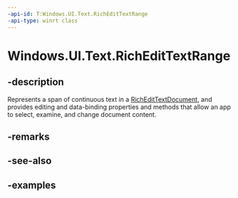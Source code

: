 ```yaml
---
-api-id: T:Windows.UI.Text.RichEditTextRange
-api-type: winrt class
---
```


<!-- Class syntax.
public class RichEditTextRange : ITextRange
-->

# Windows.UI.Text.RichEditTextRange

## -description

Represents a span of continuous text in a [RichEditTextDocument](richedittextdocument.md), and provides editing and data-binding properties and methods that allow an app to select, examine, and change document content.



## -remarks

## -see-also

## -examples

